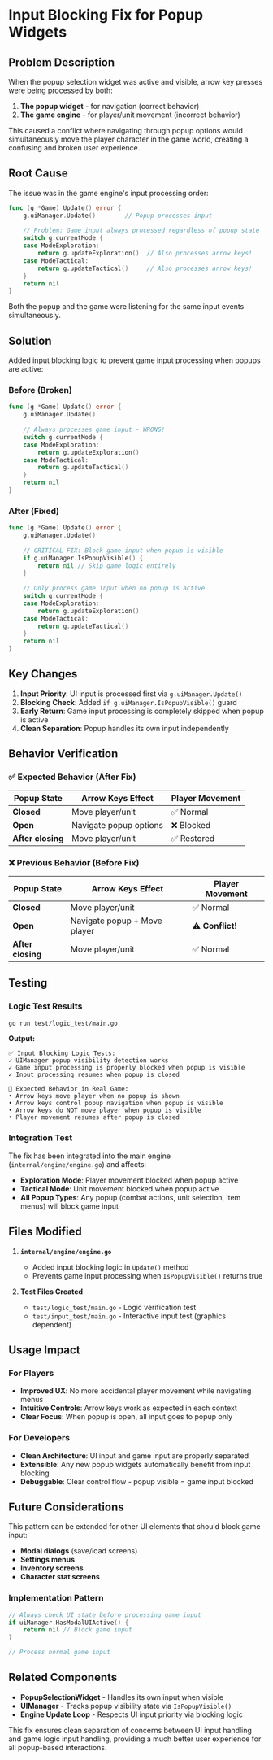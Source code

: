 # Input Blocking Fix for Popup Widgets

## Problem Description

When the popup selection widget was active and visible, arrow key presses were being processed by both:
1. **The popup widget** - for navigation (correct behavior)  
2. **The game engine** - for player/unit movement (incorrect behavior)

This caused a conflict where navigating through popup options would simultaneously move the player character in the game world, creating a confusing and broken user experience.

## Root Cause

The issue was in the game engine's input processing order:

```go
func (g *Game) Update() error {
    g.uiManager.Update()        // Popup processes input
    
    // Problem: Game input always processed regardless of popup state
    switch g.currentMode {
    case ModeExploration:
        return g.updateExploration()  // Also processes arrow keys!
    case ModeTactical:
        return g.updateTactical()     // Also processes arrow keys!
    }
    return nil
}
```

Both the popup and the game were listening for the same input events simultaneously.

## Solution

Added input blocking logic to prevent game input processing when popups are active:

### Before (Broken)
```go
func (g *Game) Update() error {
    g.uiManager.Update()
    
    // Always processes game input - WRONG!
    switch g.currentMode {
    case ModeExploration:
        return g.updateExploration()
    case ModeTactical:
        return g.updateTactical()
    }
    return nil
}
```

### After (Fixed)
```go  
func (g *Game) Update() error {
    g.uiManager.Update()
    
    // CRITICAL FIX: Block game input when popup is visible
    if g.uiManager.IsPopupVisible() {
        return nil // Skip game logic entirely
    }
    
    // Only process game input when no popup is active
    switch g.currentMode {
    case ModeExploration:
        return g.updateExploration()
    case ModeTactical:
        return g.updateTactical()
    }
    return nil
}
```

## Key Changes

1. **Input Priority**: UI input is processed first via `g.uiManager.Update()`
2. **Blocking Check**: Added `if g.uiManager.IsPopupVisible()` guard
3. **Early Return**: Game input processing is completely skipped when popup is active
4. **Clean Separation**: Popup handles its own input independently

## Behavior Verification

### ✅ Expected Behavior (After Fix)

| Popup State | Arrow Keys Effect | Player Movement |
|-------------|------------------|----------------|
| **Closed** | Move player/unit | ✅ Normal |
| **Open** | Navigate popup options | ❌ Blocked |
| **After closing** | Move player/unit | ✅ Restored |

### ❌ Previous Behavior (Before Fix)

| Popup State | Arrow Keys Effect | Player Movement |
|-------------|------------------|----------------|
| **Closed** | Move player/unit | ✅ Normal |
| **Open** | Navigate popup + Move player | ⚠️ **Conflict!** |
| **After closing** | Move player/unit | ✅ Normal |

## Testing

### Logic Test Results
```bash
go run test/logic_test/main.go
```

**Output:**
```
✅ Input Blocking Logic Tests:
✓ UIManager popup visibility detection works
✓ Game input processing is properly blocked when popup is visible  
✓ Input processing resumes when popup is closed

🎯 Expected Behavior in Real Game:
• Arrow keys move player when no popup is shown
• Arrow keys control popup navigation when popup is visible
• Arrow keys do NOT move player when popup is visible
• Player movement resumes after popup is closed
```

### Integration Test
The fix has been integrated into the main engine (`internal/engine/engine.go`) and affects:
- **Exploration Mode**: Player movement blocked when popup active
- **Tactical Mode**: Unit movement blocked when popup active
- **All Popup Types**: Any popup (combat actions, unit selection, item menus) will block game input

## Files Modified

1. **`internal/engine/engine.go`**
   - Added input blocking logic in `Update()` method
   - Prevents game input processing when `IsPopupVisible()` returns true

2. **Test Files Created**
   - `test/logic_test/main.go` - Logic verification test
   - `test/input_test/main.go` - Interactive input test (graphics dependent)

## Usage Impact

### For Players
- **Improved UX**: No more accidental player movement while navigating menus
- **Intuitive Controls**: Arrow keys work as expected in each context
- **Clear Focus**: When popup is open, all input goes to popup only

### For Developers  
- **Clean Architecture**: UI input and game input are properly separated
- **Extensible**: Any new popup widgets automatically benefit from input blocking
- **Debuggable**: Clear control flow - popup visible = game input blocked

## Future Considerations

This pattern can be extended for other UI elements that should block game input:
- **Modal dialogs** (save/load screens)
- **Settings menus** 
- **Inventory screens**
- **Character stat screens**

### Implementation Pattern
```go
// Always check UI state before processing game input
if uiManager.HasModalUIActive() {
    return nil // Block game input
}

// Process normal game input
```

## Related Components

- **PopupSelectionWidget** - Handles its own input when visible
- **UIManager** - Tracks popup visibility state via `IsPopupVisible()`
- **Engine Update Loop** - Respects UI input priority via blocking logic

This fix ensures clean separation of concerns between UI input handling and game logic input handling, providing a much better user experience for all popup-based interactions.